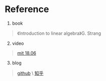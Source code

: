 # Reference
1. book
> 《Introduction to linear algebra》G. Strang
2. video 
> [mit 18.06](https://www.bilibili.com/video/BV16Z4y1U7oU?p=1&vd_source=34813300d78b998736ee352b904b5693)
3. blog
> [github](https://github.com/MLNLP-World/MIT-Linear-Algebra-Notes) \\
> [知乎](https://zhuanlan.zhihu.com/p/45707832)
